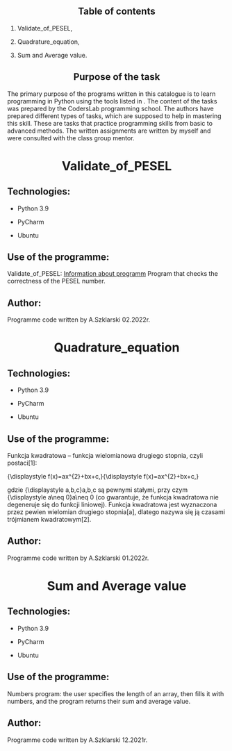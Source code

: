 <h2 align="center">Table of contents</h2>
<ol>
<li><p>Validate_of_PESEL,</p>
<li><p>Quadrature_equation,</p>
<li><p>Sum and Average value.</p>
</ol>

<h2 align="center">Purpose of the task</h2>
<p>The primary purpose of the programs written in this catalogue is to learn programming in Python using the tools listed in . The content of the tasks was prepared by the CodersLab programming school. The authors have prepared different types of tasks, which are supposed to help in mastering this skill. These are tasks that practice programming skills from basic to advanced methods. The written assignments are written by myself and were consulted with the class group mentor.<p>


<h1 align="center"><strong>Validate_of_PESEL</strong></h1>

## Technologies:
<ul>
<li><p>Python 3.9</p>
<li><p>PyCharm</p>
<li><p>Ubuntu</p>
</ul>

## Use of the programme:
<p>Validate_of_PESEL: <a href="https://pl.wikipedia.org/wiki/PESEL">Information about programm</a> 
Program that checks the correctness of the PESEL number.</p>

## Author:
Programme code written by A.Szklarski 02.2022r.

<h1 align="center">Quadrature_equation</h1>

## Technologies:
<ul>
<li><p>Python 3.9</p>
<li><p>PyCharm</p>
<li><p>Ubuntu</p>
</ul>

## Use of the programme:
<p>Funkcja kwadratowa – funkcja wielomianowa drugiego stopnia, czyli postaci[1]:

{\displaystyle f(x)=ax^{2}+bx+c,}{\displaystyle f(x)=ax^{2}+bx+c,}

gdzie {\displaystyle a,b,c}a,b,c są pewnymi stałymi, przy czym {\displaystyle a\neq 0}a\neq 0 (co gwarantuje, że funkcja kwadratowa nie degeneruje się do funkcji liniowej). Funkcja kwadratowa jest wyznaczona przez pewien wielomian drugiego stopnia[a], dlatego nazywa się ją czasami trójmianem kwadratowym[2].</p>

## Author:
Programme code written by A.Szklarski 01.2022r.


<h1 align="center">Sum and Average value</h1>

## Technologies:
<ul>
<li><p>Python 3.9</p>
<li><p>PyCharm</p>
<li><p>Ubuntu</p>
</ul>

## Use of the programme:
<p>Numbers program: the user specifies the length of an array, then fills it with numbers, and the program returns their sum and average value.</p>

## Author:
Programme code written by A.Szklarski 12.2021r.







